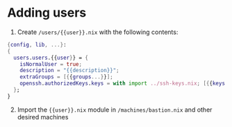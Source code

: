 # Adding users

1. Create ```/users/{{user}}.nix``` with the following contents:
```Nix
{config, lib, ...}:
{
  users.users.{{user}} = {
    isNormalUser = true;
    description = "{{description}}";
    extraGroups = [{{groups...}}];
    openssh.authorizedKeys.keys = with import ../ssh-keys.nix; [{{keys...}}];
  };
}
```

2. Import the ```{{user}}.nix``` module in ```/machines/bastion.nix``` and other desired machines

